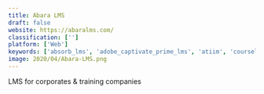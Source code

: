 ```yaml
---
title: Abara LMS
draft: false 
website: https://abaralms.com/
classification: ['']
platform: ['Web']
keywords: ['absorb_lms', 'adobe_captivate_prime_lms', 'atiim', 'courselle', 'docebo', 'edsby', 'getcourse', 'gnosisconnect', 'lanteria_hr', 'mindtickle', 'moodle', 'paradiso_lms', 'praxischool', 'skyprep', 'sutihr', 'tessello', 'thought_industries', 'udemy', 'weekdone', 'workramp', 'zokri', 'lesson.ly']
image: 2020/04/Abara-LMS.png
---
```

LMS for corporates & training companies